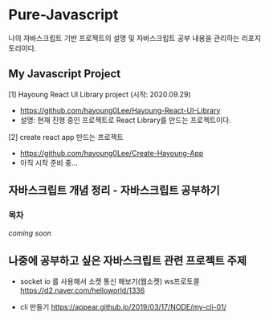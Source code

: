 # Pure-Javascript
나의 자바스크립트 기반 프로젝트의 설명 및 자바스크립트 공부 내용을 관리하는 리포지토리이다. 




## My Javascript Project
[1] Hayoung React UI Library project (시작: 2020.09.29)
- https://github.com/hayoung0Lee/Hayoung-React-UI-Library
- 설명: 현재 진행 중인 프로젝트로 React Library를 만드는 프로젝트이다. 


[2] create react app 만드는 프로젝트
- https://github.com/hayoung0Lee/Create-Hayoung-App
- 아직 시작 준비 중...


## 자바스크립트 개념 정리 - 자바스크립트 공부하기 
### 목차
_coming soon_



## 나중에 공부하고 싶은 자바스크립트 관련 프로젝트 주제
- socket io 를 사용해서 소켓 통신 해보기(웹소켓) ws프로토콜 
https://d2.naver.com/helloworld/1336

- cli 만들기
https://appear.github.io/2019/03/17/NODE/my-cli-01/

